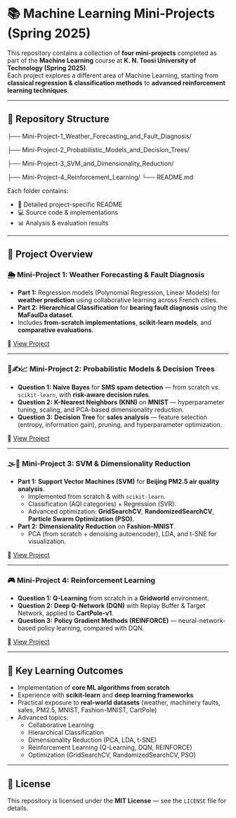 # 📚 Machine Learning Mini-Projects (Spring 2025)

This repository contains a collection of **four mini-projects** completed as part of the **Machine Learning** course at **K. N. Toosi University of Technology (Spring 2025)**.  
Each project explores a different area of Machine Learning, starting from **classical regression & classification methods** to **advanced reinforcement learning techniques**.

---

## 📁 Repository Structure

├── Mini-Project-1_Weather_Forecasting_and_Fault_Diagnosis/

├── Mini-Project-2_Probabilistic_Models_and_Decision_Trees/

├── Mini-Project-3_SVM_and_Dimensionality_Reduction/

├── Mini-Project-4_Reinforcement_Learning/
└── README.md

Each folder contains:
- 📜 Detailed project-specific README  
- 💻 Source code & implementations  
- 📊 Analysis & evaluation results  

---

## 📌 Project Overview

### 🌦️ Mini-Project 1: Weather Forecasting & Fault Diagnosis
- **Part 1:** Regression models (Polynomial Regression, Linear Models) for **weather prediction** using collaborative learning across French cities.  
- **Part 2:** **Hierarchical Classification** for **bearing fault diagnosis** using the **MaFaulDa dataset**.  
- Includes **from-scratch implementations**, **scikit-learn models**, and **comparative evaluations**.

🔗 [View Project](./mini_project1)

---

### 📧✍️📈 Mini-Project 2: Probabilistic Models & Decision Trees
- **Question 1:** **Naive Bayes** for **SMS spam detection** — from scratch vs. `scikit-learn`, with **risk-aware decision rules**.  
- **Question 2:** **K-Nearest Neighbors (KNN)** on **MNIST** — hyperparameter tuning, scaling, and PCA-based dimensionality reduction.  
- **Question 3:** **Decision Tree** for **sales analysis** — feature selection (entropy, information gain), pruning, and hyperparameter optimization.  

🔗 [View Project](./mini_project2)

---

### 🌫️👕 Mini-Project 3: SVM & Dimensionality Reduction
- **Part 1:** **Support Vector Machines (SVM)** for **Beijing PM2.5 air quality analysis**.  
  - Implemented from scratch & with `scikit-learn`.  
  - Classification (AQI categories) + Regression (SVR).  
  - Advanced optimization: **GridSearchCV**, **RandomizedSearchCV**, **Particle Swarm Optimization (PSO)**.  
- **Part 2:** **Dimensionality Reduction** on **Fashion-MNIST**.  
  - PCA (from scratch + denoising autoencoder), LDA, and t-SNE for visualization.  

🔗 [View Project](./mini_project3)

---

### 🎮 Mini-Project 4: Reinforcement Learning
- **Question 1:** **Q-Learning** from scratch in a **Gridworld** environment.  
- **Question 2:** **Deep Q-Network (DQN)** with Replay Buffer & Target Network, applied to **CartPole-v1**.  
- **Question 3:** **Policy Gradient Methods (REINFORCE)** — neural-network-based policy learning, compared with DQN.  

🔗 [View Project](./mini_project4)

---

## 🎯 Key Learning Outcomes

- Implementation of **core ML algorithms from scratch**  
- Experience with **scikit-learn** and **deep learning frameworks**  
- Practical exposure to **real-world datasets** (weather, machinery faults, sales, PM2.5, MNIST, Fashion-MNIST, CartPole)  
- Advanced topics:
  - Collaborative Learning  
  - Hierarchical Classification  
  - Dimensionality Reduction (PCA, LDA, t-SNE)  
  - Reinforcement Learning (Q-Learning, DQN, REINFORCE)  
  - Optimization (GridSearchCV, RandomizedSearchCV, PSO)  



---

## 📄 License
This repository is licensed under the **MIT License** — see the `LICENSE` file for details.
